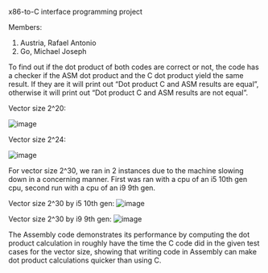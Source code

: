 x86-to-C interface programming project

Members:
1) Austria, Rafael Antonio
2) Go, Michael Joseph

To find out if the dot product of both codes are correct or not, the code has a checker if the ASM dot product and the C dot product yield the same result. If they are it will print out “Dot product C and ASM results are equal”, otherwise it will print out “Dot product C and ASM results are not equal”.

Vector size 2^20:

![image](https://github.com/ReddMA/x86-to-C-interface-programming-project/assets/98443988/2b4c8a59-4b9e-4ef9-a5d4-cf792550656c)

Vector size 2^24:

![image](https://github.com/ReddMA/x86-to-C-interface-programming-project/assets/98443988/7895c1b5-cdc1-4a62-9e59-47986a193694)


For vector size 2^30, we ran in 2 instances due to the machine slowing down in a concerning manner. First was ran with a cpu of an i5 10th gen cpu, second run with a cpu of an i9 9th gen.

Vector size 2^30 by i5 10th gen:
 ![image](https://github.com/ReddMA/x86-to-C-interface-programming-project/assets/98443988/14a6d4d0-b105-417c-b893-098f52c78bd3)

Vector size 2^30 by i9 9th gen:
 ![image](https://github.com/ReddMA/x86-to-C-interface-programming-project/assets/98443988/2909cca2-a94f-45c0-a94a-9f3a60ab3b70)

The Assembly code demonstrates its performance by computing the dot product calculation in roughly have the time the C code did in the given test cases for the vector size, showing that writing code in Assembly can make dot product calculations quicker than using C.

